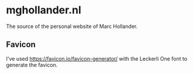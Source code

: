 # mghollander.nl

The source of the personal website of Marc Hollander.

## Favicon

I've used <https://favicon.io/favicon-generator/> with the Leckerli One font to generate the favicon.

